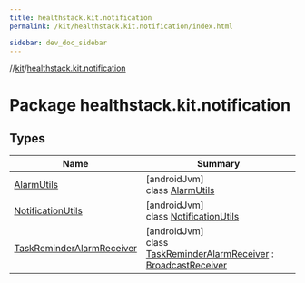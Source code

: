 ```yaml
---
title: healthstack.kit.notification
permalink: /kit/healthstack.kit.notification/index.html

sidebar: dev_doc_sidebar
---
```

//[kit](../../kit.html)/[healthstack.kit.notification](index.html)



# Package healthstack.kit.notification



## Types


| Name | Summary |
|---|---|
| [AlarmUtils](-alarm-utils/index.html) | [androidJvm]<br>class [AlarmUtils](-alarm-utils/index.html) |
| [NotificationUtils](-notification-utils/index.html) | [androidJvm]<br>class [NotificationUtils](-notification-utils/index.html) |
| [TaskReminderAlarmReceiver](-task-reminder-alarm-receiver/index.html) | [androidJvm]<br>class [TaskReminderAlarmReceiver](-task-reminder-alarm-receiver/index.html) : [BroadcastReceiver](https://developer.android.com/reference/kotlin/android/content/BroadcastReceiver.html) |

